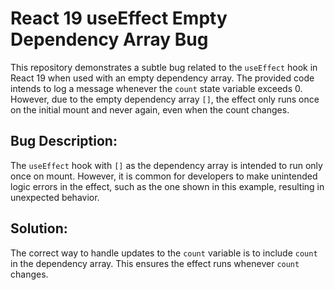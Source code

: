 # React 19 useEffect Empty Dependency Array Bug

This repository demonstrates a subtle bug related to the `useEffect` hook in React 19 when used with an empty dependency array.  The provided code intends to log a message whenever the `count` state variable exceeds 0. However, due to the empty dependency array `[]`, the effect only runs once on the initial mount and never again, even when the count changes.

## Bug Description:
The `useEffect` hook with `[]` as the dependency array is intended to run only once on mount.  However, it is common for developers to make unintended logic errors in the effect, such as the one shown in this example, resulting in unexpected behavior.

## Solution:
The correct way to handle updates to the `count` variable is to include `count` in the dependency array.  This ensures the effect runs whenever `count` changes.
